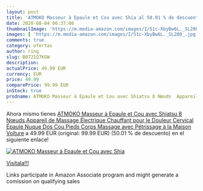 ```yaml
---
layout: post
title: 'ATMOKO Masseur à Epaule et Cou avec Shia al 50.01 % de descuento'
date: 2020-08-04 06:37:08
thumbnailImage: 'https://m.media-amazon.com/images/I/51c-XbyBw6L._SL200_.jpg'
images: [ 'https://m.media-amazon.com/images/I/51c-XbyBw6L._SL200_.jpg' ]
comments: true
category: ofertas
author: ring
slug: B0721Q7KGW
description:
actualPrice: 49.99 EUR
currency: EUR
price: 49.99
comparePrice: 99.99 EUR
inStock: true
prodname: ATMOKO Masseur à Epaule et Cou avec Shiatsu 8 Nœuds  Appareil de Massage Électrique Chauffant pour le Douleur Cervical  Épaule Nuque Dos Cou Pieds Corps  Massage avec Pétrissage à la Maison  Voiture
---
```


Ahora mismo tienes [ATMOKO Masseur à Epaule et Cou avec Shiatsu 8 Nœuds  Appareil de Massage Électrique Chauffant pour le Douleur Cervical  Épaule Nuque Dos Cou Pieds Corps  Massage avec Pétrissage à la Maison  Voiture](https://www.amazon.fr/dp/B0721Q7KGW/?tag=tolees0d-21) a 49.99 EUR (original: 99.99 EUR) (50.01 %  de descuento) en el siguiente enlace!

[![ATMOKO Masseur à Epaule et Cou avec Shia](https://m.media-amazon.com/images/I/51c-XbyBw6L._SL200_.jpg)](https://www.amazon.fr/dp/B0721Q7KGW/?tag=tolees0d-21)

[Visítala!!!](https://www.amazon.fr/dp/B0721Q7KGW/?tag=tolees0d-21)

Links participate in Amazon Associate program and might generate a comission on qualifying sales
